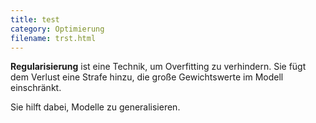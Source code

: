 ```yaml
---
title: test
category: Optimierung
filename: trst.html
---
```


**Regularisierung** ist eine Technik, um Overfitting zu verhindern. Sie fügt dem Verlust eine Strafe hinzu, die große Gewichtswerte im Modell einschränkt.

Sie hilft dabei, Modelle zu generalisieren.